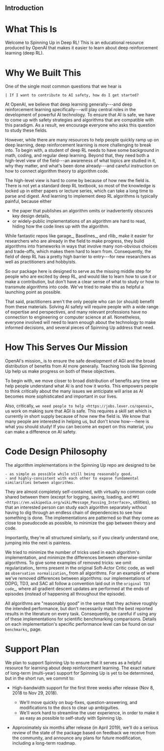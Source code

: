 ## Introduction


What This Is
============

Welcome to Spinning Up in Deep RL! This is an educational resource produced by OpenAI that makes it easier to learn about deep reinforcement learning (deep RL).

Why We Built This
=================

One of the single most common questions that we hear is

    | If I want to contribute to AI safety, how do I get started?

At OpenAI, we believe that deep learning generally---and deep reinforcement learning specifically---will play central roles in the development of powerful AI technology. To ensure that AI is safe, we have to come up with safety strategies and algorithms that are compatible with this paradigm. As a result, we encourage everyone who asks this question to study these fields.

However, while there are many resources to help people quickly ramp up on deep learning, deep reinforcement learning is more challenging to break into. To begin with, a student of deep RL needs to have some background in math, coding, and regular deep learning. Beyond that, they need both a high-level view of the field---an awareness of what topics are studied in it, why they matter, and what's been done already---and careful instruction on how to connect algorithm theory to algorithm code.

The high-level view is hard to come by because of how new the field is. There is not yet a standard deep RL textbook, so most of the knowledge is locked up in either papers or lecture series, which can take a long time to parse and digest. And learning to implement deep RL algorithms is typically painful, because either

- the paper that publishes an algorithm omits or inadvertently obscures key design details,
- or widely-public implementations of an algorithm are hard to read, hiding how the code lines up with the algorithm.

While fantastic repos like garage_, Baselines_, and rllib_ make it easier for researchers who are already in the field to make progress, they build algorithms into frameworks in ways that involve many non-obvious choices and trade-offs, which makes them hard to learn from. Consequently, the field of deep RL has a pretty high barrier to entry---for new researchers as well as practitioners and hobbyists.

So our package here is designed to serve as the missing middle step for people who are excited by deep RL, and would like to learn how to use it or make a contribution, but don't have a clear sense of what to study or how to transmute algorithms into code. We've tried to make this as helpful a launching point as possible.

That said, practitioners aren't the only people who can (or should) benefit from these materials. Solving AI safety will require people with a wide range of expertise and perspectives, and many relevant professions have no connection to engineering or computer science at all. Nonetheless, everyone involved will need to learn enough about the technology to make informed decisions, and several pieces of Spinning Up address that need.



How This Serves Our Mission
===========================

OpenAI's mission_ is to ensure the safe development of AGI and the broad distribution of benefits from AI more generally. Teaching tools like Spinning Up help us make progress on both of these objectives.

To begin with, we move closer to broad distribution of benefits any time we help people understand what AI is and how it works. This empowers people to think critically about the many issues we anticipate will arise as AI becomes more sophisticated and important in our lives.

Also, critically, `we need people to help <https://jobs.lever.co/openai>`_ us work on making sure that AGI is safe. This requires a skill set which is currently in short supply because of how new the field is. We know that many people are interested in helping us, but don't know how---here is what you should study! If you can become an expert on this material, you can make a difference on AI safety.



Code Design Philosophy
======================

The algorithm implementations in the Spinning Up repo are designed to be

    - as simple as possible while still being reasonably good,
    - and highly-consistent with each other to expose fundamental similarities between algorithms.

They are almost completely self-contained, with virtually no common code shared between them (except for logging, saving, loading, and `MPI <https://en.wikipedia.org/wiki/Message_Passing_Interface>`_ utilities), so that an interested person can study each algorithm separately without having to dig through an endless chain of dependencies to see how something is done. The implementations are patterned so that they come as close to pseudocode as possible, to minimize the gap between theory and code.

Importantly, they're all structured similarly, so if you clearly understand one, jumping into the next is painless.

We tried to minimize the number of tricks used in each algorithm's implementation, and minimize the differences between otherwise-similar algorithms. To give some examples of removed tricks: we omit regularization_ terms present in the original Soft-Actor Critic code, as well as `observation normalization`_ from all algorithms. For an example of where we've removed differences between algorithms: our implementations of DDPG, TD3, and SAC all follow a convention laid out in the `original TD3 code`_, where all gradient descent updates are performed at the ends of episodes (instead of happening all throughout the episode).

All algorithms are "reasonably good" in the sense that they achieve roughly the intended performance, but don't necessarily match the best reported results in the literature on every task. Consequently, be careful if using any of these implementations for scientific benchmarking comparisons. Details on each implementation's specific performance level can be found on our `benchmarks`_ page.


Support Plan
============

We plan to support Spinning Up to ensure that it serves as a helpful resource for learning about deep reinforcement learning. The exact nature of long-term (multi-year) support for Spinning Up is yet to be determined, but in the short run, we commit to:

- High-bandwidth support for the first three weeks after release (Nov 8, 2018 to Nov 29, 2018).

    + We'll move quickly on bug-fixes, question-answering, and modifications to the docs to clear up ambiguities.
    + We'll work hard to streamline the user experience, in order to make it as easy as possible to self-study with Spinning Up.

- Approximately six months after release (in April 2019), we'll do a serious review of the state of the package based on feedback we receive from the community, and announce any plans for future modification, including a long-term roadmap.

